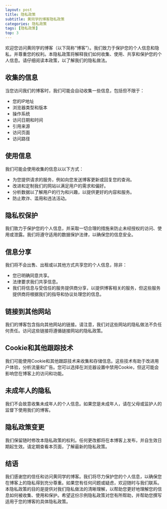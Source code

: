 ```yaml
---
layout: post
title: 隐私政策
subtitle: 黄同学的博客隐私政策
categories: 隐私政策
tags: [隐私政策]
top: 3
---
```


欢迎您访问黄同学的博客（以下简称“博客”）。我们致力于保护您的个人信息和隐私，并尊重您的权利。本隐私政策将解释我们如何收集、使用、共享和保护您的个人信息。请仔细阅读本政策，以了解我们的隐私做法。
## 收集的信息
当您访问我们的博客时，我们可能会自动收集一些信息，包括但不限于：
- 您的IP地址
- 浏览器类型和版本
- 操作系统
- 访问日期和时间
- 引用来源
- 访问页面
- 访问路径
## 使用信息
我们可能会使用收集的信息以以下方式：
- 为您提供请求的服务，例如向您发送博客更新或回复您的查询。
- 改进和定制我们的网站以满足用户的需求和偏好。
- 分析数据以了解用户的行为和兴趣，以提供更好的内容和服务。
- 防止欺诈、滥用和违法活动。
## 隐私权保护
我们致力于保护您的个人信息，并采取一切合理的措施来防止未经授权的访问、使用或泄露。我们将遵守适用的数据保护法律，以确保您的信息安全。
## 信息分享
我们将不会出售、出租或以其他方式共享您的个人信息，除非：
- 您已明确同意共享。
- 法律要求我们共享信息。
- 我们将信息与受信任的服务提供商分享，以提供博客相关的服务，但这些服务提供商将根据我们的指导和协议处理您的信息。
## 链接到其他网站
我们的博客包含指向其他网站的链接。请注意，我们对这些网站的隐私做法不负任何责任。访问这些链接将遵循链接网站的隐私政策。
## Cookie和其他跟踪技术
我们可能使用Cookie和其他跟踪技术来收集和存储信息。这些技术有助于改进用户体验，分析流量和广告。您可以选择在浏览器设置中禁用Cookie，但这可能会影响您在博客上的访问和功能。
## 未成年人的隐私
我们不会故意收集未成年人的个人信息。如果您是未成年人，请在父母或监护人的监督下使用我们的博客。
## 隐私政策变更
我们保留随时修改本隐私政策的权利。任何更改都将在本博客上发布，并自生效日期起生效。请定期查看本页面，了解最新的隐私政策。
## 结语
我们感谢您的信任和访问黄同学的博客。我们将尽力保护您的个人信息，以确保您在博客上的隐私得到充分尊重。如果您有任何问题或疑虑，欢迎随时与我们联系。
本隐私政策的目的是提供对我们隐私做法的清晰理解，以帮助您更好地理解您的信息如何被收集、使用和保护。希望这份示例隐私政策对您有所帮助，并帮助您撰写适用于您的博客的具体隐私政策。
